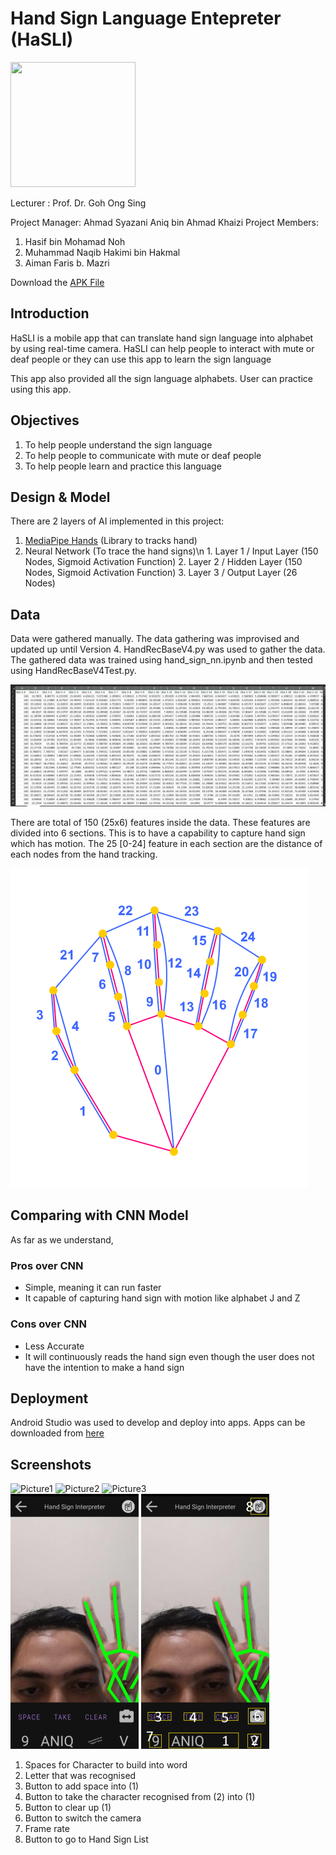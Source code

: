 # Hand Sign Language Entepreter (HaSLI)

<img src="https://user-images.githubusercontent.com/55174887/150554531-dd21514d-cdeb-4809-8835-539c7e691ee3.png" width="200" height="200" />

Lecturer : Prof. Dr. Goh Ong Sing

Project Manager: Ahmad Syazani Aniq bin Ahmad Khaizi
Project Members: 
  1) Hasif bin Mohamad Noh
  2) Muhammad Naqib Hakimi bin Hakmal
  3) Aiman Faris b. Mazri

Download the [APK File](https://drive.google.com/file/d/1VqzHEgbA8BqpSgVJruktaNIwynxj16w1/view?usp=sharing)

## Introduction

  HaSLI is a mobile app that can translate hand sign language into alphabet by using real-time camera. HaSLI can help people to interact with mute or deaf people or they can use this app to learn the sign language

  This app also provided all the sign language alphabets. User can practice using this app.
  
## Objectives

1) To help people understand the sign language
2) To help people to communicate with mute or deaf people
3) To help people learn and practice this language

## Design & Model

There are 2 layers of AI implemented in this project:
  1. [MediaPipe Hands](https://google.github.io/mediapipe/solutions/hands.html) (Library to tracks hand)
  2. Neural Network (To trace the hand signs)\n
    1. Layer 1 / Input Layer (150 Nodes, Sigmoid Activation Function)
    2. Layer 2 / Hidden Layer (150 Nodes, Sigmoid Activation Function)
    3. Layer 3 / Output Layer (26 Nodes)

## Data

Data were gathered manually. The data gathering was improvised and updated up until Version 4. HandRecBaseV4.py was used to gather the data. The gathered data was trained using hand_sign_nn.ipynb and then tested using HandRecBaseV4Test.py.

![Sample Data](./image/sample_data.png)

There are total of 150 (25x6) features inside the data. These features are divided into 6 sections. This is to have a capability to capture hand sign which has motion. The 25 [0-24] feature in each section are the distance of each nodes from the hand tracking.

![HandRecRef](./image/HandRecBaseV2_ref.png)

## Comparing with CNN Model
As far as we understand,
### Pros over CNN
  - Simple, meaning it can run faster
  - It capable of capturing hand sign with motion like alphabet J and Z

### Cons over CNN
  - Less Accurate
  - It will continuously reads the hand sign even though the user does not have the intention to make a hand sign

## Deployment

Android Studio was used to develop and deploy into apps.
Apps can be downloaded from [here](https://drive.google.com/file/d/1VqzHEgbA8BqpSgVJruktaNIwynxj16w1/view?usp=sharing)

## Screenshots

![Picture1](https://user-images.githubusercontent.com/55174887/150564341-4127e955-76dd-48c4-9fa3-8edddfc5e4e4.jpg)
![Picture2](https://user-images.githubusercontent.com/55174887/150564347-40007410-8e8a-4114-9fb7-2bd733d21651.jpg)
![Picture3](https://user-images.githubusercontent.com/55174887/150564353-2ec0953b-2e8c-4145-ba29-54ab0cda0d8f.jpg)\
<img src="./image/result_1.png" alt="Result" width="205"/>
<img src="./image/result_2.png" alt="Interface" width="205"/>

1. Spaces for Character to build into word
2. Letter that was recognised
3. Button to add space into (1)
4. Button to take the character recognised from (2) into (1)
5. Button to clear up (1)
6. Button to switch the camera
7. Frame rate
8. Button to go to Hand Sign List
